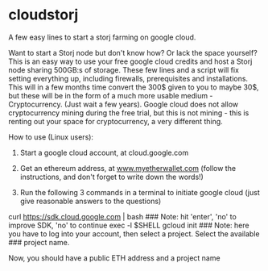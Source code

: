 # cloudstorj
A few easy lines to start a storj farming on google cloud.

Want to start a Storj node but don't know how? Or lack the space yourself? This is an easy way to use your free google cloud credits
and host a Storj node sharing 500GB:s of storage. These few lines and a script will fix setting everything up, including firewalls, prerequisites and installations. 
This will in a few months time convert the 300$ given to you to maybe 30$, but these will
be in the form of a much more usable medium - Cryptocurrency. (Just wait a few years). Google cloud does not allow cryptocurrency 
mining during the free trial, but this is not mining - this is renting out your space for cryptocurrency, a very different thing.

How to use (Linux users):

1. Start a google cloud account, at cloud.google.com
2. Get an ethereum address, at www.myetherwallet.com (follow the instructions, and don't forget to write down the words!)

3. Run the following 3 commands in a terminal to initiate google cloud (just give reasonable answers to the questions)

curl https://sdk.cloud.google.com | bash          ### Note: hit 'enter', 'no' to improve SDK, 'no' to continue
exec -l $SHELL
gcloud init                     ### Note: here you have to log into your account, then select a project. Select the available
                                ### project name. 

Now, you should have a public ETH address and a project name
